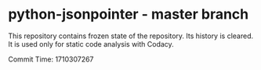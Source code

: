 # python-jsonpointer - master branch

This repository contains frozen state of the repository.
Its history is cleared. It is used only for static code
analysis with Codacy.

Commit Time: 1710307267